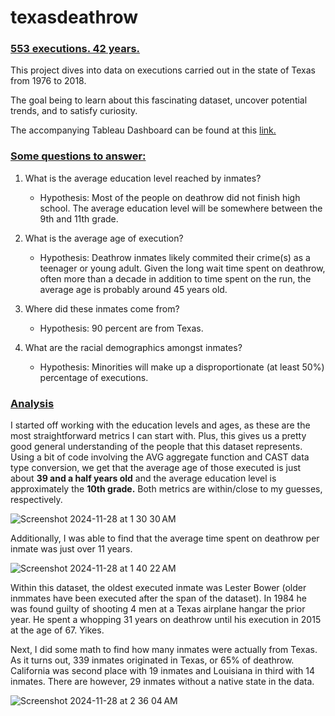 # texasdeathrow

### <ins> 553 executions. 42 years. <ins>

This project dives into data on executions carried out in the state of Texas from 1976 to 2018.

The goal being to learn about this fascinating dataset, uncover potential trends, and to satisfy curiosity.

The accompanying Tableau Dashboard can be found at this [link.](https://public.tableau.com/views/TexasDeathrow/Dashboard1?:language=en-US&:sid=&:redirect=auth&:display_count=n&:origin=viz_share_link)


### <ins> Some questions to answer: <ins>

1. What is the average education level reached by inmates?

    - Hypothesis: Most of the people on deathrow did not finish high school. The average education level will be somewhere between the 9th and 11th grade.

2. What is the average age of execution?

    - Hypothesis: Deathrow inmates likely commited their crime(s) as a teenager or young adult. Given the long wait time spent on deathrow, often more than a decade in addition to time spent on the run, the average age is probably around 45 years old.

3. Where did these inmates come from? 

    - Hypothesis: 90 percent are from Texas.

4. What are the racial demographics amongst inmates?

    - Hypothesis: Minorities will make up a disproportionate (at least 50%) percentage of executions.
  





### <ins> Analysis <ins>

I started off working with the education levels and ages, as these are the most straightforward metrics I can start with. Plus, this gives us a pretty good general understanding of the people that this dataset represents. Using a bit of code involving the AVG aggregate function and CAST data type conversion, we get that the average age of those executed is just about **39 and a half years old** and the average education level is approximately the **10th grade.** Both metrics are within/close to my guesses, respectively.

![Screenshot 2024-11-28 at 1 30 30 AM](https://github.com/user-attachments/assets/f5e3b64a-e427-4e9b-81d6-0526698af9f4)

Additionally, I was able to find that the average time spent on deathrow per inmate was just over 11 years.

![Screenshot 2024-11-28 at 1 40 22 AM](https://github.com/user-attachments/assets/1438669a-fa79-4d61-a143-e2d590985612)

Within this dataset, the oldest executed inmate was Lester Bower (older inmmates have been executed after the span of the dataset). In 1984 he was found guilty of shooting 4 men at a Texas airplane hangar the prior year. He spent a whopping 31 years on deathrow until his execution in 2015 at the age of 67. Yikes.

Next, I did some math to find how many inmates were actually from Texas. As it turns out, 339 inmates originated in Texas, or 65% of deathrow. California was second place with 19 inmates and Louisiana in third with 14 inmates. There are however, 29 inmates without a native state in the data.

![Screenshot 2024-11-28 at 2 36 04 AM](https://github.com/user-attachments/assets/c913ce05-b929-4f8e-8aee-1d349b00576c)










